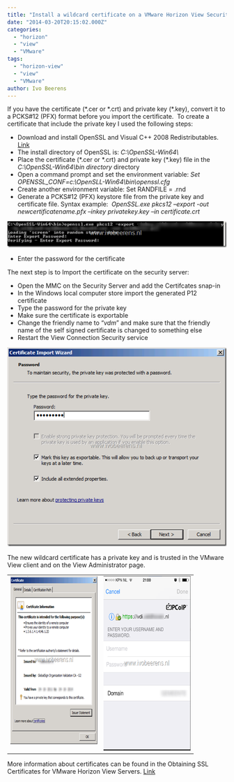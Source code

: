 ```yaml
---
title: "Install a wildcard certificate on a VMware Horizon View Security Server"
date: "2014-03-20T20:15:02.000Z"
categories: 
  - "horizon"
  - "view"
  - "VMware"
tags: 
  - "horizon-view"
  - "view"
  - "VMware"
author: Ivo Beerens
---
```


If you have the certificate (\*.cer or \*.crt) and private key (\*.key), convert it to a PCKS#12 (PFX) format before you import the certificate.  To create a certificate that include the private key I used the following steps:

- Download and install OpenSSL and Visual C++ 2008 Redistributables. [Link](http://slproweb.com/products/Win32OpenSSL.html)
- The install directory of OpenSSL is: _C:\\OpenSSL-Win64\\_
- Place the certificate (\*.cer or \*.crt) and private key (\*.key) file in the _C:\\OpenSSL-Win64\\bin directory_ directory
- Open a command prompt and set the environment variable: _Set OPENSSL\_CONF=c:\\OpenSLL-Win64\\bin\\openssl.cfg_
- Create another environment variable: Set RANDFILE = .rnd
- Generate a PCKS#12 (PFX) keystore file from the private key and certificate file. Syntax example:  _OpenSSL.exe pkcs12 –export -out newcertificatename.pfx –inkey privatekey.key –in certificate.crt_

[![image](images/image_thumb3.png "image")](images/image3.png)

- Enter the password for the certificate

The next step is to Import the certificate on the security server:

- Open the MMC on the Security Server and add the Certifcates snap-in
- In the Windows local computer store import the generated P12 certificate
- Type the password for the private key
- Make sure the certificate is exportable
- Change the friendly name to “_vdm_” and make sure that the friendly name of the self signed certificate is changed to something else
- Restart the View Connection Security service

[![image](images/image_thumb4.png "image")](images/image4.png)

The new wildcard certificate has a private key and is trusted in the VMware View client and on the View Administrator page.

<table border="0" width="400" cellspacing="0" cellpadding="2"><tbody><tr><td valign="top" width="200"><a href="images/image5.png"><img style="display: inline; border: 0px;" title="image" src="images/image_thumb5.png" alt="image" width="308" height="385" border="0"></a></td><td valign="top" width="200"><a href="https://www.ivobeerens.nl/wp-content/uploads/2014/03/image6.png"><img style="display: inline; border: 0px;" title="image" src="images/image_thumb6.png" alt="image" width="265" height="400" border="0"></a></td></tr></tbody></table>

More information about certificates can be found in the Obtaining SSL Certificates for VMware Horizon View Servers. [Link](http://pubs.VMware.com/view-52/topic/com.VMware.ICbase/PDF/horizon-view-52-obtaining-certificates.pdf)



